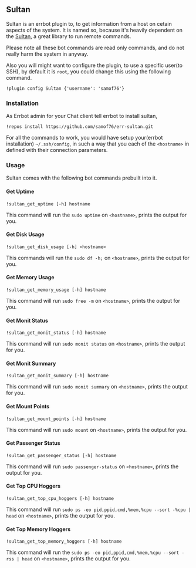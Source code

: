 ## Sultan

Sultan is an errbot plugin to, to get information from a host on cetain aspects of the system. It is named so, because it's heavily dependent on the [Sultan](http://sultan.readthedocs.io/en/latest/), a great library to run remote commands.

Please note all these bot commands are read only commands, and do not really harm the system in anyway.

Also you will might want to configure the plugin, to use a specific user(to SSH), by default it is `root`, you could change this using the following command.

```
!plugin config Sultan {'username': 'samof76'}
```

### Installation

As Errbot admin for your Chat client tell errbot to install sultan,

```
!repos install https://github.com/samof76/err-sultan.git
```

For all the commands to work, you would have setup your(errbot installation) `~/.ssh/config`, in such a way that you each of the `<hostname>` in defined with their connection parameters.

### Usage

Sultan comes with the following bot commands prebuilt into it. 

#### Get Uptime

```
!sultan_get_uptime [-h] hostname
```
This command will run the `sudo uptime` on `<hostname>`, prints the output for you.

#### Get Disk Usage

```
!sultan_get_disk_usage [-h] <hostname>
```
This commands will run the `sudo df -h;` on `<hostname>`, prints the output for you.

#### Get Memory Usage

```
!sultan_get_memory_usage [-h] hostname
```
This command will run `sudo free -m` on `<hostname>`, prints the output for you.

#### Get Monit Status

```
!sultan_get_monit_status [-h] hostname
```
This command will run `sudo monit status` on `<hostname>`, prints the output for you.

#### Get Monit Summary

```
!sultan_get_monit_summary [-h] hostname
```
This command will run `sudo monit summary` on `<hostname>`, prints the output for you.

#### Get Mount Points

```
!sultan_get_mount_points [-h] hostname
```
This command will run `sudo mount` on `<hostname>`, prints the output for you.

#### Get Passenger Status

```
!sultan_get_passenger_status [-h] hostname
```
This command will run `sudo passenger-status` on `<hostname>`, prints the output for you.

#### Get Top CPU Hoggers

```
!sultan_get_top_cpu_hoggers [-h] hostname
```
This command will run `sudo ps -eo pid,ppid,cmd,%mem,%cpu --sort -%cpu | head` on `<hostname>`, prints the output for you.

#### Get Top Memory Hoggers

```
!sultan_get_top_memory_hoggers [-h] hostname
```
This command will run the `sudo ps -eo pid,ppid,cmd,%mem,%cpu --sort -rss | head` on `<hostname>`, prints the output for you.
